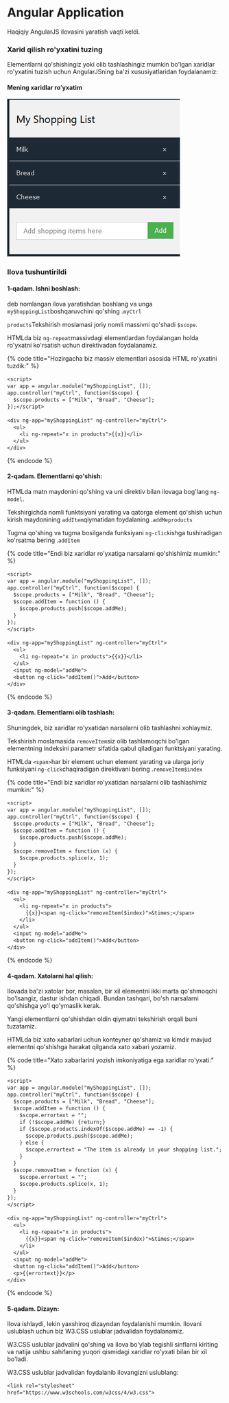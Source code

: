 # Angular Application

Haqiqiy AngularJS ilovasini yaratish vaqti keldi.

### Xarid qilish ro'yxatini tuzing

Elementlarni qo'shishingiz yoki olib tashlashingiz mumkin bo'lgan xaridlar ro'yxatini tuzish uchun AngularJSning ba'zi xususiyatlaridan foydalanamiz:

#### Mening xaridlar roʻyxatim

![](<../../.gitbook/assets/image (195).png>)

### Ilova tushuntirildi

#### 1-qadam. Ishni boshlash:

deb nomlangan ilova yaratishdan boshlang va unga `myShoppingList`boshqaruvchini qo'shing .`myCtrl`

`products`Tekshirish moslamasi joriy nomli massivni qo'shadi `$scope`.

HTMLda biz `ng-repeat`massivdagi elementlardan foydalangan holda ro'yxatni ko'rsatish uchun direktivadan foydalanamiz.

{% code title="Hozirgacha biz massiv elementlari asosida HTML ro'yxatini tuzdik:" %}
```
<script>
var app = angular.module("myShoppingList", []);
app.controller("myCtrl", function($scope) {
  $scope.products = ["Milk", "Bread", "Cheese"];
});</script>

<div ng-app="myShoppingList" ng-controller="myCtrl">
  <ul>
    <li ng-repeat="x in products">{{x}}</li>
  </ul>
</div>
```
{% endcode %}

#### 2-qadam. Elementlarni qo'shish:

HTMLda matn maydonini qo'shing va uni direktiv bilan ilovaga bog'lang `ng-model`.

Tekshirgichda nomli funktsiyani yarating va qatorga element qo'shish uchun kirish maydonining `addItem`qiymatidan foydalaning .`addMeproducts`

Tugma qo'shing va tugma bosilganda funksiyani `ng-click`ishga tushiradigan ko'rsatma bering .`addItem`

{% code title="Endi biz xaridlar ro'yxatiga narsalarni qo'shishimiz mumkin:" %}
```
<script>
var app = angular.module("myShoppingList", []);
app.controller("myCtrl", function($scope) {
  $scope.products = ["Milk", "Bread", "Cheese"];
  $scope.addItem = function () {
    $scope.products.push($scope.addMe);
  }
});
</script>

<div ng-app="myShoppingList" ng-controller="myCtrl">
  <ul>
    <li ng-repeat="x in products">{{x}}</li>
  </ul>
  <input ng-model="addMe">
  <button ng-click="addItem()">Add</button>
</div>
```
{% endcode %}

#### 3-qadam. Elementlarni olib tashlash:

Shuningdek, biz xaridlar ro'yxatidan narsalarni olib tashlashni xohlaymiz.

Tekshirish moslamasida `removeItem`siz olib tashlamoqchi bo'lgan elementning indeksini parametr sifatida qabul qiladigan funktsiyani yarating.

HTMLda `<span>`har bir element uchun element yarating va ularga joriy funksiyani `ng-click`chaqiradigan direktivani bering .`removeItem$index`

{% code title="Endi biz xaridlar ro'yxatidan narsalarni olib tashlashimiz mumkin:" %}
```
<script>
var app = angular.module("myShoppingList", []);
app.controller("myCtrl", function($scope) {
  $scope.products = ["Milk", "Bread", "Cheese"];
  $scope.addItem = function () {
    $scope.products.push($scope.addMe);
  }
  $scope.removeItem = function (x) {
    $scope.products.splice(x, 1);
  }
});
</script>

<div ng-app="myShoppingList" ng-controller="myCtrl">
  <ul>
    <li ng-repeat="x in products">
      {{x}}<span ng-click="removeItem($index)">&times;</span>
    </li>
  </ul>
  <input ng-model="addMe">
  <button ng-click="addItem()">Add</button>
</div>
```
{% endcode %}

#### 4-qadam. Xatolarni hal qilish:

Ilovada ba'zi xatolar bor, masalan, bir xil elementni ikki marta qo'shmoqchi bo'lsangiz, dastur ishdan chiqadi. Bundan tashqari, bo'sh narsalarni qo'shishga yo'l qo'ymaslik kerak.

Yangi elementlarni qo'shishdan oldin qiymatni tekshirish orqali buni tuzatamiz.

HTMLda biz xato xabarlari uchun konteyner qo'shamiz va kimdir mavjud elementni qo'shishga harakat qilganda xato xabari yozamiz.

{% code title="Xato xabarlarini yozish imkoniyatiga ega xaridlar ro'yxati:" %}
```
<script>
var app = angular.module("myShoppingList", []);
app.controller("myCtrl", function($scope) {
  $scope.products = ["Milk", "Bread", "Cheese"];
  $scope.addItem = function () {
    $scope.errortext = "";
    if (!$scope.addMe) {return;}
    if ($scope.products.indexOf($scope.addMe) == -1) {
      $scope.products.push($scope.addMe);
    } else {
      $scope.errortext = "The item is already in your shopping list.";
    }
  }
  $scope.removeItem = function (x) {
    $scope.errortext = "";
    $scope.products.splice(x, 1);
  }
});
</script>

<div ng-app="myShoppingList" ng-controller="myCtrl">
  <ul>
    <li ng-repeat="x in products">
      {{x}}<span ng-click="removeItem($index)">&times;</span>
    </li>
  </ul>
  <input ng-model="addMe">
  <button ng-click="addItem()">Add</button>
  <p>{{errortext}}</p>
</div>
```
{% endcode %}

#### 5-qadam. Dizayn:

Ilova ishlaydi, lekin yaxshiroq dizayndan foydalanishi mumkin. Ilovani uslublash uchun biz W3.CSS uslublar jadvalidan foydalanamiz.

W3.CSS uslublar jadvalini qo'shing va ilova bo'ylab tegishli sinflarni kiriting va natija ushbu sahifaning yuqori qismidagi xaridlar ro'yxati bilan bir xil bo'ladi.

W3.CSS uslublar jadvalidan foydalanib ilovangizni uslublang:

```
<link rel="stylesheet" href="https://www.w3schools.com/w3css/4/w3.css">
```

